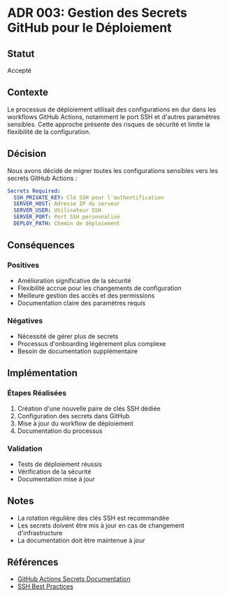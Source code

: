 # ADR 003: Gestion des Secrets GitHub pour le Déploiement

## Statut
Accepté

## Contexte
Le processus de déploiement utilisait des configurations en dur dans les workflows GitHub Actions, notamment le port SSH et d'autres paramètres sensibles. Cette approche présente des risques de sécurité et limite la flexibilité de la configuration.

## Décision
Nous avons décidé de migrer toutes les configurations sensibles vers les secrets GitHub Actions :

```yaml
Secrets Required:
  SSH_PRIVATE_KEY: Clé SSH pour l'authentification
  SERVER_HOST: Adresse IP du serveur
  SERVER_USER: Utilisateur SSH
  SERVER_PORT: Port SSH personnalisé
  DEPLOY_PATH: Chemin de déploiement
```

## Conséquences

### Positives
- Amélioration significative de la sécurité
- Flexibilité accrue pour les changements de configuration
- Meilleure gestion des accès et des permissions
- Documentation claire des paramètres requis

### Négatives
- Nécessité de gérer plus de secrets
- Processus d'onboarding légèrement plus complexe
- Besoin de documentation supplémentaire

## Implémentation

### Étapes Réalisées
1. Création d'une nouvelle paire de clés SSH dédiée
2. Configuration des secrets dans GitHub
3. Mise à jour du workflow de déploiement
4. Documentation du processus

### Validation
- Tests de déploiement réussis
- Vérification de la sécurité
- Documentation mise à jour

## Notes
- La rotation régulière des clés SSH est recommandée
- Les secrets doivent être mis à jour en cas de changement d'infrastructure
- La documentation doit être maintenue à jour

## Références
- [GitHub Actions Secrets Documentation](https://docs.github.com/en/actions/security-guides/encrypted-secrets)
- [SSH Best Practices](https://docs.github.com/en/authentication/connecting-to-github-with-ssh/generating-a-new-ssh-key)
